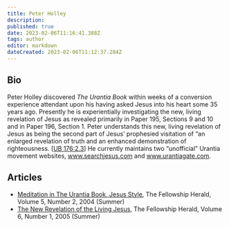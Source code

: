 ```yaml
---
title: Peter Holley
description:
published: true
date: 2023-02-06T11:16:41.388Z
tags: author
editor: markdown
dateCreated: 2023-02-06T11:12:37.284Z
---
```


## Bio

Peter Holley discovered _The Urantia Book_ within weeks of a conversion experience attendant upon his having asked Jesus into his heart some 35 years ago. Presently he is experientially investigating the new, living revelation of Jesus as revealed primarily in Paper 195, Sections 9 and 10 and in Paper 196, Section 1. Peter understands this new, living revelation of Jesus as being the second part of Jesus’ prophesied visitation of “an enlarged revelation of truth and an enhanced demonstration of righteousness. <a id="a12_515"></a>[[UB 176:2.3](/en/The_Urantia_Book/176#p2_3)] He currently maintains two “unofficial” Urantia movement websites, www.searchjesus.com and www.urantiagate.com.

## Articles

- [Meditation in The Urantia Book, Jesus Style](/en/article/Peter_Holley/Meditation_in_The_Urantia_Book_Jesus_Style), The Fellowship Herald, Volume 5, Number 2, 2004 (Summer)
- [The New Revelation of the Living Jesus](/en/article/Peter_Holley/The_New_Revelation_of_the_Living_Jesus), The Fellowship Herald, Volume 6, Number 1, 2005 (Summer)